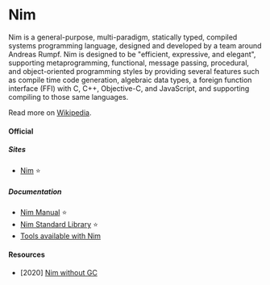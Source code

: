# Nim

Nim is a general-purpose, multi-paradigm, statically typed, compiled systems programming language, designed and developed by a team around Andreas Rumpf. Nim is designed to be "efficient, expressive, and elegant", supporting metaprogramming, functional, message passing, procedural, and object-oriented programming styles by providing several features such as compile time code generation, algebraic data types, a foreign function interface (FFI) with C, C++, Objective-C, and JavaScript, and supporting compiling to those same languages.

Read more on [Wikipedia](https://en.wikipedia.org/wiki/Nim_(programming_language)).

#### Official

##### Sites
- [Nim](https://nim-lang.org) ⭐

##### Documentation
- [Nim Manual](https://nim-lang.org/docs/manual.html) ⭐
- [Nim Standard Library](https://nim-lang.org/docs/lib.html) ⭐
- [Tools available with Nim](https://nim-lang.org/docs/tools.html)

#### Resources
- \[2020\] [Nim without GC](https://nim-lang.org/araq/destructors.html)
